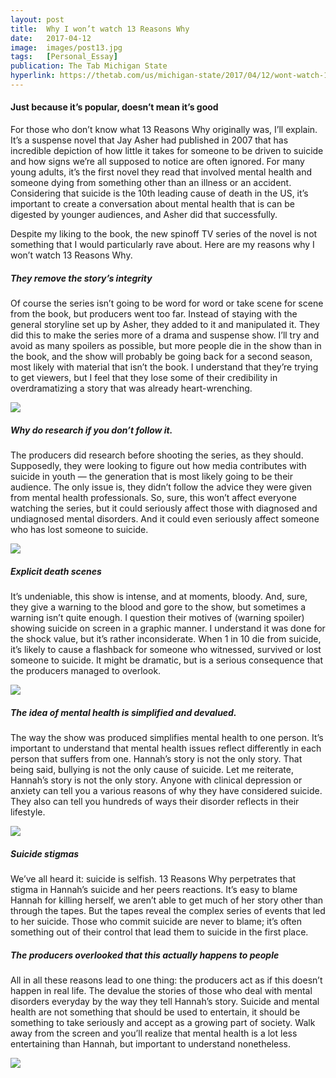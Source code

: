 ```yaml
---
layout: post
title:  Why I won’t watch 13 Reasons Why
date:   2017-04-12
image:  images/post13.jpg
tags:   [Personal_Essay]
publication: The Tab Michigan State
hyperlink: https://thetab.com/us/michigan-state/2017/04/12/wont-watch-13-reasons-6479
---
```

#### Just because it’s popular, doesn’t mean it’s good

For those who don’t know what 13 Reasons Why originally was, I’ll explain. It’s a suspense novel that Jay Asher had published in 2007 that has incredible depiction of how little it takes for someone to be driven to suicide and how signs we’re all supposed to notice are often ignored. For many young adults, it’s the first novel they read that involved mental health and someone dying from something other than an illness or an accident. Considering that suicide is the 10th leading cause of death in the US, it’s important to create a conversation about mental health that is can be digested by younger audiences, and Asher did that successfully.

Despite my liking to the book, the new spinoff TV series of the novel is not something that I would particularly rave about. Here are my reasons why I won’t watch 13 Reasons Why.

##### They remove the story’s integrity

Of course the series isn’t going to be word for word or take scene for scene from the book, but producers went too far. Instead of staying with the general storyline set up by Asher, they added to it and manipulated it. They did this to make the series more of a drama and suspense show. I’ll try and avoid as many spoilers as possible, but more people die in the show than in the book, and the show will probably be going back for a second season, most likely with material that isn’t the book. I understand that they’re trying to get viewers, but I feel that they lose some of their credibility in overdramatizing a story that was already heart-wrenching.

![]({{site.baseurl}}/images/post13_1.jpg)

##### Why do research if you don’t follow it.
The producers did research before shooting the series, as they should. Supposedly, they were looking to figure out how media contributes with suicide in youth — the generation that is most likely going to be their audience. The only issue is, they didn’t follow the advice they were given from mental health professionals. So, sure, this won’t affect everyone watching the series, but it could seriously affect those with diagnosed and undiagnosed mental disorders. And it could even seriously affect someone who has lost someone to suicide.

![]({{site.baseurl}}/images/post13_2.jpg)

##### Explicit death scenes

It’s undeniable, this show is intense, and at moments, bloody. And, sure, they give a warning to the blood and gore to the show, but sometimes a warning isn’t quite enough. I question their motives of (warning spoiler) showing suicide on screen in a graphic manner. I understand it was done for the shock value, but it’s rather inconsiderate. When 1 in 10 die from suicide, it’s likely to cause a flashback for someone who witnessed, survived or lost someone to suicide. It might be dramatic, but is a serious consequence that the producers managed to overlook.

![]({{site.baseurl}}/images/post13_3.jpg)

##### The idea of mental health is simplified and devalued.
The way the show was produced simplifies mental health to one person. It’s important to understand that mental health issues reflect differently in each person that suffers from one. Hannah’s story is not the only story. That being said, bullying is not the only cause of suicide. Let me reiterate, Hannah’s story is not the only story. Anyone with clinical depression or anxiety can tell you a various reasons of why they have considered suicide. They also can tell you hundreds of ways their disorder reflects in their lifestyle.

![]({{site.baseurl}}/images/post13_4.jpg)

##### Suicide stigmas
We’ve all heard it: suicide is selfish. 13 Reasons Why perpetrates that stigma in Hannah’s suicide and her peers reactions. It’s easy to blame Hannah for killing herself, we aren’t able to get much of her story other than through the tapes. But the tapes reveal the complex series of events that led to her suicide. Those who commit suicide are never to blame; it’s often something out of their control that lead them to suicide in the first place.

##### The producers overlooked that this actually happens to people
All in all these reasons lead to one thing: the producers act as if this doesn’t happen in real life. The devalue the stories of those who deal with mental disorders everyday by the way they tell Hannah’s story. Suicide and mental health are not something that should be used to entertain, it should be something to take seriously and accept as a growing part of society. Walk away from the screen and you’ll realize that mental health is a lot less entertaining than Hannah, but important to understand nonetheless.

![]({{site.baseurl}}/images/post13_5.jpg)